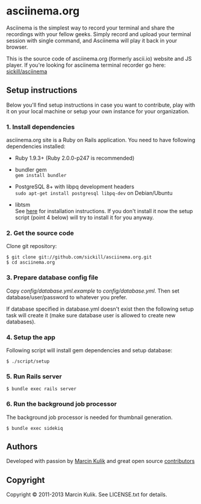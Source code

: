 # asciinema.org

Asciinema is the simplest way to record your terminal and share the recordings
with your fellow geeks. Simply record and upload your terminal session with
single command, and Asciinema will play it back in your browser.

This is the source code of asciinema.org (formerly ascii.io) website and JS
player. If you're looking for asciinema terminal recorder go here:
[sickill/asciinema](https://github.com/sickill/asciinema)

## Setup instructions

Below you'll find setup instructions in case you want to contribute, play with
it on your local machine or setup your own instance for your organization.

### 1. Install dependencies

asciinema.org site is a Ruby on Rails application. You need to have following
dependencies installed:

* Ruby 1.9.3+ (Ruby 2.0.0-p247 is recommended)

* bundler gem  
  `gem install bundler`

* PostgreSQL 8+ with libpq development headers  
  `sudo apt-get install postgresql libpq-dev` on Debian/Ubuntu

* libtsm  
  See [here](https://github.com/dvdhrm/libtsm) for installation instructions.
  If you don't install it now the setup script (point 4 below) will try to
  install it for you anyway.

### 2. Get the source code

Clone git repository:

    $ git clone git://github.com/sickill/asciinema.org.git
    $ cd asciinema.org

### 3. Prepare database config file

Copy *config/database.yml.example* to *config/database.yml*. Then set
database/user/password to whatever you prefer.

If database specified in database.yml doesn't exist then the following setup
task will create it (make sure database user is allowed to create new
databases).

### 4. Setup the app

Following script will install gem dependencies and setup database:

    $ ./script/setup

### 5. Run Rails server

    $ bundle exec rails server

### 6. Run the background job processor

The background job processor is needed for thumbnail generation.

    $ bundle exec sidekiq

## Authors

Developed with passion by [Marcin Kulik](http://ku1ik.com) and great open
source [contributors](https://github.com/sickill/asciinema.org/contributors)

## Copyright

Copyright &copy; 2011-2013 Marcin Kulik. See LICENSE.txt for details.

